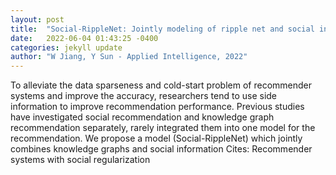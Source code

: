 ```yaml
---
layout: post
title:  "Social-RippleNet: Jointly modeling of ripple net and social information for recommendation"
date:   2022-06-04 01:43:25 -0400
categories: jekyll update
author: "W Jiang, Y Sun - Applied Intelligence, 2022"
---
```

To alleviate the data sparseness and cold-start problem of recommender systems and improve the accuracy, researchers tend to use side information to improve recommendation performance. Previous studies have investigated social recommendation and knowledge graph recommendation separately, rarely integrated them into one model for the recommendation. We propose a model (Social-RippleNet) which jointly combines knowledge graphs and social information  Cites: Recommender systems with social regularization